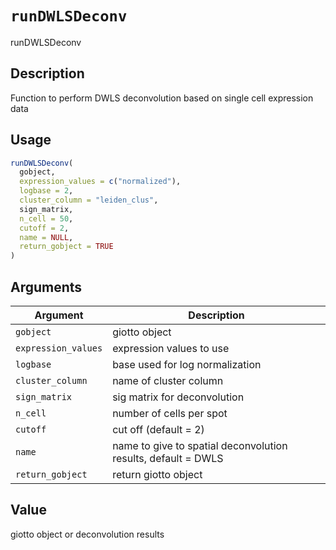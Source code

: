 # `runDWLSDeconv`

runDWLSDeconv


## Description

Function to perform DWLS deconvolution based on single cell expression data


## Usage

```r
runDWLSDeconv(
  gobject,
  expression_values = c("normalized"),
  logbase = 2,
  cluster_column = "leiden_clus",
  sign_matrix,
  n_cell = 50,
  cutoff = 2,
  name = NULL,
  return_gobject = TRUE
)
```


## Arguments

Argument      |Description
------------- |----------------
`gobject`     |     giotto object
`expression_values`     |     expression values to use
`logbase`     |     base used for log normalization
`cluster_column`     |     name of cluster column
`sign_matrix`     |     sig matrix for deconvolution
`n_cell`     |     number of cells per spot
`cutoff`     |     cut off (default = 2)
`name`     |     name to give to spatial deconvolution results, default = DWLS
`return_gobject`     |     return giotto object


## Value

giotto object or deconvolution results


